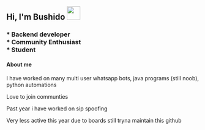 <h2> Hi, I'm Bushido <img src="https://cdn-icons-png.flaticon.com/512/886/886431.png" width="35"></h2>
<h3>* Backend developer <br>* Community Enthusiast <br> * Student </h3>

<h4> About me  </h4>
<p> I have worked on many multi user whatsapp bots, java programs (still noob), python automations </p>
<p> Love to join communties </p>
<p> Past year i have worked on sip spoofing </p>
<p> Very less active this year due to boards still tryna maintain this github </p>


